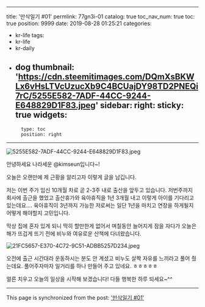 
---
title: '만삭일기 #01'
permlink: 77gn3i-01
catalog: true
toc_nav_num: true
toc: true
position: 9999
date: 2019-08-28 01:25:21
categories:
- kr-life
tags:
- kr-life
- kr-daily
- dog
thumbnail: 'https://cdn.steemitimages.com/DQmXsBKWLx6vHsLTVcUzucXb9C4BCUajDY98TD2PNEQi7rC/5255E582-7ADF-44CC-9244-E648829D1F83.jpeg'
sidebar:
    right:
        sticky: true
widgets:
    -
        type: toc
        position: right
---


![5255E582-7ADF-44CC-9244-E648829D1F83.jpeg](https://cdn.steemitimages.com/DQmXsBKWLx6vHsLTVcUzucXb9C4BCUajDY98TD2PNEQi7rC/5255E582-7ADF-44CC-9244-E648829D1F83.jpeg)

안녕하세요 나라세운 @kimseun입니다~!

오늘은 오랜만에 제 근황을 알리고자 이렇게 글을 남깁니다. 

저는 이번 주가  임신 10개월 차로 곧 2-3주 내로 출산을 앞두고 있습니다. 저번주까지 회사에 출근을 했었고 출산휴가와 육아휴직을 1년 3개월 내고 이렇게 아이를 기다리고 있는데요.... 육아휴직이 3년까지 가능한 저로써는 일단 1년을 마치고 연장을 하게될지 어떻게 해야할지 고민입니다.


막상 집에 혼자 있게 되니 딱히 할만한게 없어서 며칠동안 늘어지게 잠을 자다가 오늘은 해가 뜨겁게 뜨기 전에 비누와 여유로운 산책에 다녀왔습니다.

![21FC5657-E370-4C72-9C51-ADBB5257D234.jpeg](https://cdn.steemitimages.com/DQmV9y6ANRCWGeVtCikx7eEwQbb7CFfapmRRyXo7jSaCZ6v/21FC5657-E370-4C72-9C51-ADBB5257D234.jpeg)

오전에 출근 시간대라 운동하시는 분도 안 계셨고 비누도 살짝 자유를 느끼라고 풀어 줬는데요. 풀어주자마자 일거리를 하나 만들어 주고 있네요. ㅎㅎㅎㅎㅎ

얼른 치우고 오늘의 일상을 시작해 보겠습니다!
다들 행복한 하루 되세요~^^

- - -

This page is synchronized from the post: ['만삭일기 #01'](https://steemit.com/@kimseun/77gn3i-01)
